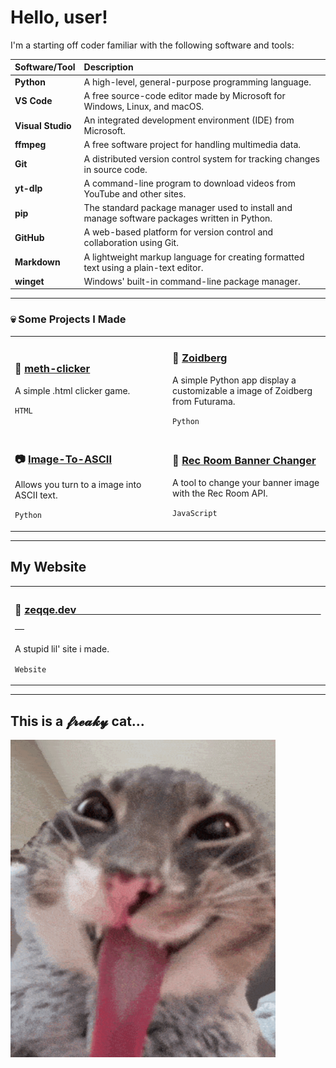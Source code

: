 # Hello, user!

I'm a starting off coder familiar with the following software and tools:

| Software/Tool | Description |
| :--- | :--- |
| **Python** | A high-level, general-purpose programming language. |
| **VS Code** | A free source-code editor made by Microsoft for Windows, Linux, and macOS. |
| **Visual Studio** | An integrated development environment (IDE) from Microsoft. |
| **ffmpeg** | A free software project for handling multimedia data. |
| **Git** | A distributed version control system for tracking changes in source code. |
| **yt-dlp** | A command-line program to download videos from YouTube and other sites. |
| **pip** | The standard package manager used to install and manage software packages written in Python. |
| **GitHub** | A web-based platform for version control and collaboration using Git. |
| **Markdown** | A lightweight markup language for creating formatted text using a plain-text editor. |
| **winget** | Windows' built-in command-line package manager. |
---

### 💀 Some Projects I Made
<table>
  <tr>
    <td width="50%">
      <h3>🧂 <a href="https://github.com/Zeqqqe/meth-clicker">meth-clicker</a> </h3>
      <p>A simple .html clicker game.</p>
      <p><code>HTML</code></p>
    </td>
    <td width="50%">
      <h3>🦞 <a href="https://github.com/Zeqqqe/Zoidberg">Zoidberg</a></h3>
      <p>A simple Python app display a customizable a image of Zoidberg from Futurama.</p>
      <p><code>Python</code></p>
    </td>
  </tr>
  <tr>
    <td width="50%">
      <h3>📷 <a href="https://github.com/Zeqqqe/Image-To-ASCII">Image-To-ASCII</a></h3>
      <p>Allows you turn to a image into ASCII text.</p>
      <p><code>Python</code></p>
    </td>
    <td width="50%">
      <h3>🎋 <a href="https://gist.github.com/Zeqqqe/fdaa410ac4717578f5165c77b8c50391">Rec Room Banner Changer</a></h3>
      <p>A tool to change your banner image with the Rec Room API.</p>
      <p><code>JavaScript</code></p>
    </td>
  </tr>
</table>

---
## My Website
<table>
  <tr>
    <td>
      <h3>👾 <a href="https://zeqqe.dev">zeqqe.devㅤㅤㅤㅤㅤㅤㅤㅤㅤㅤㅤㅤㅤㅤㅤㅤㅤㅤㅤㅤㅤㅤㅤㅤㅤㅤㅤ</a></h3>
      <p>A stupid lil' site i made.             ㅤㅤㅤ</p>
      <p><code>Website</code></p>
    </td>
  </tr>
</table>

---

## This is a 𝓯𝓻𝓮𝓪𝓴𝔂 cat...
[![This is a freaky cat, Tenor Gif](https://raw.githubusercontent.com/Zeqqqe/Zeqqqe/refs/heads/main/assets/image%5B1%5D.png)](https://c.tenor.com/pdX9YTI4_eoAAAAd/tenor.gif)
